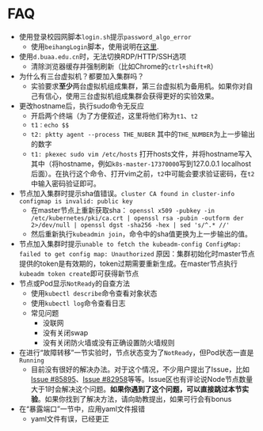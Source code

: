 # FAQ

- 使用登录校园网脚本`login.sh`提示`password_algo_error`
  - 使用`beihangLogin`脚本，使用说明在[这里](/how_to_use_beihanglogin.md).
- 使用`d.buaa.edu.cn`时，无法切换RDP/HTTP/SSH选项
  - 清除浏览器缓存并强制刷新（比如Chrome的`ctrl+shift+R`）
- 为什么有三台虚拟机？都要加入集群吗？
  - 实验要求**至少**两台虚拟机组成集群，第三台虚拟机为备用机。如果你对自己有信心，使用三台虚拟机组成集群会获得更好的实验效果。
- 更改hostname后，执行sudo命令无反应
  - 开启两个终端（为了方便叙述，这里将他们称为`t1`、`t2`
  - `t1：echo $$`
  - `t2: pktty agent --process THE_NUBER` 其中的`THE_NUMBER`为上一步输出的数字
  - `t1: pkexec sudo vim /etc/hosts` 打开hosts文件，并将hostname写入其中（将hostname，例如`k8s-master-17370000`写到127.0.0.1 localhost后面）。在执行这个命令、打开vim之前，`t2`中可能会要求验证密码，在`t2`中输入密码验证即可。
- 节点加入集群时提示sha值错误。`cluster CA found in cluster-info configmap is invalid: public key`
  - 在master节点上重新获取sha：
    `openssl x509 -pubkey -in /etc/kubernetes/pki/ca.crt | openssl rsa -pubin -outform der 2>/dev/null | openssl dgst -sha256 -hex | sed 's/^.* //'`
  - 然后重新执行`kubeadmin join`，命令中的sha值更换为上一步输出的值。
- 节点加入集群时提示`unable to fetch the kubeadm-config ConfigMap: failed to get config map: Unauthorized`
  原因：集群初始化时master节点提供的token是有效期的，token过期需要重新生成。在master节点执行`kubeadm token create`即可获得新节点
- 节点或Pod显示`NotReady`的自查方法
  - 使用`kubectl describe`命令查看对象状态
  - 使用`kubectl log`命令查看日志
  - 常见问题
    - 没联网
    - 没有关闭swap
    - 没有关闭防火墙或没有正确设置防火墙规则
- 在进行“故障转移”一节实验时，节点状态变为了`NotReady`，但Pod状态一直是`Running`
  - 目前没有很好的解决办法。对于这个情况，不少用户提出了Issue，比如[Issue #85895](https://github.com/kubernetes/kubernetes/issues/85895)、[Issue #82958](https://github.com/kubernetes/kubernetes/issues/82958)等等。Issue区也有评论说Node节点数量大于1时会解决这个问题。**如果你遇到了这个问题，可以直接跳过本节实验**。如果你找到了解决方法，请向助教提出，如果可行会有bonus
- 在“暴露端口”一节中，应用yaml文件报错
  - yaml文件有误，已经更正

